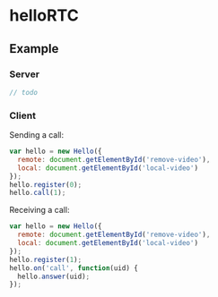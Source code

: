 # helloRTC

## Example

### Server

```javascript
// todo
```

### Client

Sending a call:

```javascript
var hello = new Hello({
  remote: document.getElementById('remove-video'),
  local: document.getElementById('local-video')
});
hello.register(0);
hello.call(1);
```

Receiving a call:

```javascript
var hello = new Hello({
  remote: document.getElementById('remove-video'),
  local: document.getElementById('local-video')
});
hello.register(1);
hello.on('call', function(uid) {
  hello.answer(uid);
});
```
